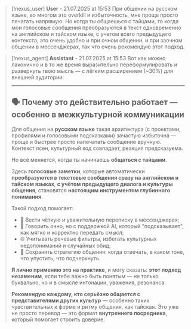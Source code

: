 >[!nexus_user] **User** - 21.07.2025 at 15:53
> При общении на русском языке, во многом это overkill и избыточность, мне проще просто печатать напрямую. Но когда ты общаешься с тайцами, то когда мои голосовые сообщения преобразуются в текст одновременно на английском и тайском языке, с учетом всего предыдущего контекста, это очень удобно и при очном общении, и при заочном общении в мессенджерах, так что очень рекомендую этот подход.
<!-- UID: f0e32de2-bbac-41ac-b3c5-dbeba53fd1db -->




>[!nexus_agent] **Assistant** - 21.07.2025 at 15:53
> Вот как можно лаконично и в то же время выразительно переформулировать и развернуть твою мысль — с лёгким расширением (~30%) для внешней аудитории:
> 
> ---
> 
> ## 🗣️ Почему это действительно работает — особенно в межкультурной коммуникации
> 
> Для общения на **русском языке** такая архитектура (с проектами, профилями и голосовыми подсказками) зачастую избыточна — проще и быстрее просто напечатать сообщение вручную. Контекст ясен, культурный код совпадает, реакция предсказуема.
> 
> Но всё меняется, когда ты начинаешь **общаться с тайцами**.
> 
> Здесь **голосовые заметки**, которые автоматически **преобразуются в текстовые сообщения сразу на английском и тайском языках**, **с учётом предыдущего диалога и культуры общения**, становятся **настоящим инструментом глубинного понимания**.
> 
> Такой подход помогает:
> - 💬 Вести чёткую и уважительную переписку в мессенджерах;
> - 🤝 Говорить очно, но с поддержкой AI, который "подсказывает", как мягко и корректно передать смысл;
> - 🌐 Учитывать речевые фильтры, избегать культурных недопониманий и случайных обид;
> - 🧭 Сохранять стратегию общения: когда отвечать, в каком тоне, что упустить, что подчеркнуть.
> 
> **Я лично применяю это на практике**, и могу сказать: **этот подход незаменим**, если тебе важно быть понятым — не только буквально, но и в смысле интонации, уважения, резонанса.
> 
> **Рекомендую каждому, кто серьёзно общается с представителями других культур** — особенно таких чувствительных к форме и ритму общения, как тайская. Это уже не просто перевод — это формат **внутреннего посредника**, который помогает строить доверие.
<!-- UID: 50c90b55-7b5b-46fe-ba47-8caa66683003 -->